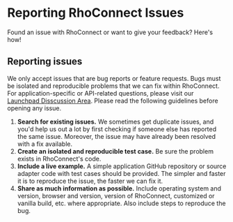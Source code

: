 # Reporting RhoConnect Issues

Found an issue with RhoConnect or want to give your feedback?  Here's how!


## Reporting issues

We only accept issues that are bug reports or feature requests. Bugs must be isolated and reproducible problems that we can fix within RhoConnect. For application-specific or API-related questions, please visit our [Launchpad Disscussion Area](https://developer.motorolasolutions.com/community/rhomobile-suite/discussions/rhoconnect-discussions). Please read the following guidelines before opening any issue.

1. **Search for existing issues.** We sometimes get duplicate issues, and you'd help us out a lot by first checking if someone else has reported the same issue. Moreover, the issue may have already been resolved with a fix available.
2. **Create an isolated and reproducible test case.** Be sure the problem exists in RhoConnect's code.
3. **Include a live example.** A simple application GitHub repository or source adapter code with test cases should be provided. The simpler and faster it is to reproduce the issue, the faster we can fix it.
4. **Share as much information as possible.** Include operating system and version, browser and version, version of RhoConnect, customized or vanilla build, etc. where appropriate. Also include steps to reproduce the bug.
